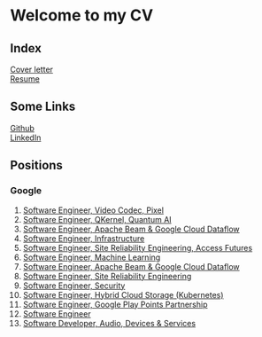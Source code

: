 # Welcome to my CV

## Index

[Cover letter](cover/manuel_vasquez_cover_letter.pdf)  
[Resume](resume/manuel_vasquez_resume.pdf)

## Some Links

[Github](https://www.github.com/vadmanuel)  
[LinkedIn](https://www.linkedin.com/in/vadmanuel)

## Positions

### Google

1. [Software Engineer, Video Codec, Pixel](https://careers.google.com/jobs/results/97628571301749446/)
1. [Software Engineer, QKernel, Quantum AI](https://careers.google.com/jobs/results/122171865427780294/)
1. [Software Engineer, Apache Beam & Google Cloud Dataflow](https://careers.google.com/jobs/results/108897091507364550/)
1. [Software Engineer, Infrastructure](https://careers.google.com/jobs/results/117152051957244614/)
1. [Software Engineer, Site Reliability Engineering, Access Futures](https://careers.google.com/jobs/results/95229463370834630/)
1. [Software Engineer, Machine Learning](https://careers.google.com/jobs/results/89611579831526086/)
1. [Software Engineer, Apache Beam & Google Cloud Dataflow](https://careers.google.com/jobs/results/108897091507364550/)
1. [Software Engineer, Site Reliability Engineering](https://careers.google.com/jobs/results/75525862415311558/)
1. [Software Engineer, Security](https://careers.google.com/jobs/results/94614909834142406/)
1. [Software Engineer, Hybrid Cloud Storage (Kubernetes)](https://careers.google.com/jobs/results/142550943410332358/)
1. [Software Engineer, Google Play Points Partnership](https://careers.google.com/jobs/results/87359334293349062/)
1. [Software Engineer](https://careers.google.com/jobs/results/128310308272775878/)
1. [Software Developer, Audio, Devices & Services](https://careers.google.com/jobs/results/79714719855715014/)

<!--

To Whom It May Concern,

Hello, my name is Manuel. I will be graduating from UCF this this Spring semester from Computer Science and a minor in Statistics. Joining Google has been a goal of mine since high school. Now tI would be a great asset

-->
